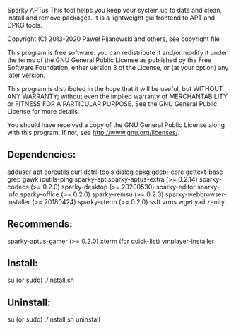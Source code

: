 Sparky APTus
This tool helps you keep your system up to date and clean, install and remove packages. It is a lightweight gui frontend to APT and DPKG tools.

Copyright (C) 2013-2020 Paweł Pijanowski and others, see copyright file

This program is free software: you can redistribute it and/or modify
it under the terms of the GNU General Public License as published by
the Free Software Foundation, either version 3 of the License, or
(at your option) any later version.

This program is distributed in the hope that it will be useful,
but WITHOUT ANY WARRANTY; without even the implied warranty of
MERCHANTABILITY or FITNESS FOR A PARTICULAR PURPOSE.  See the
GNU General Public License for more details.

You should have received a copy of the GNU General Public License
along with this program.  If not, see <http://www.gnu.org/licenses/>.

Dependencies:
-------------
adduser
apt
coreutils
curl
dctrl-tools
dialog
dpkg
gdebi-core
gettext-base
grep
gawk
iputils-ping
sparky-apt
sparky-aptus-extra (>= 0.2.14)
sparky-codecs (>= 0.2.0)
sparky-desktop (>= 20200530)
sparky-editor
sparky-info
sparky-office (>= 0.2.0)
sparky-remsu (>= 0.2.3)
sparky-webbrowser-installer (>= 20180424)
sparky-xterm (>= 0.2.0)
ssft
vrms
wget
yad
zenity

Recommends:
-------------
sparky-aptus-gamer (>= 0.2.0)
xterm (for quick-list)
vmplayer-installer

Install:
-------------
su (or sudo) 
./install.sh

Uninstall:
-------------
su (or sudo)
./install.sh uninstall
